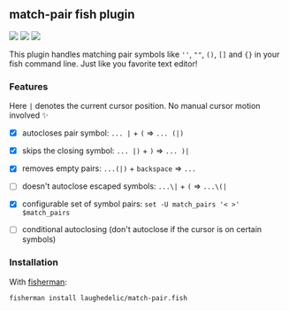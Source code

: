 ## match-pair fish plugin

[![](https://img.shields.io/badge/fish--shell-2.3b2-blue.svg)](https://github.com/fish-shell/fish-shell/releases/tag/2.3b2)
[![](https://img.shields.io/badge/license-LGPLv3-blue.svg)](https://www.tldrlegal.com/l/lgpl-3.0)
[![](https://img.shields.io/badge/contact-gitter_chat-dd1054.svg)](https://gitter.im/laughedelic/match-pair.fish)

This plugin handles matching pair symbols like `''`, `""`, `()`, `[]` and `{}` in your fish command line. Just like you favorite text editor!

### Features

Here `|` denotes the current cursor position. No manual cursor motion involved :sparkles:

- [x] autocloses pair symbol: `... |` + `(` => `... (|)`
- [x] skips the closing symbol: `... |)` + `)` => `... )|`
- [x] removes empty pairs: `...(|)` + `backspace` => `...`
- [ ] doesn't autoclose escaped symbols: `...\|` + `(` => `...\(|`
- [x] configurable set of symbol pairs: `set -U match_pairs '< >' $match_pairs`
- [ ] conditional autoclosing (don't autoclose if the cursor is on certain symbols)


### Installation

With [fisherman](https://github.com/fisherman/fisherman):

```fish
fisherman install laughedelic/match-pair.fish
```
